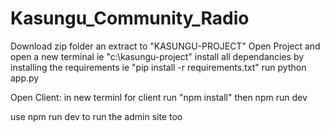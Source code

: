 # Kasungu_Community_Radio

Download zip folder an extract to "KASUNGU-PROJECT"
Open Project and open a new terminal ie "c:\kasungu-project"
install all dependancies by installing the requirements ie "pip install -r requirements.txt"
run python app.py  

Open Client:
in new terminl for client run "npm install"
then npm run dev 

use npm run dev to run the admin site too



